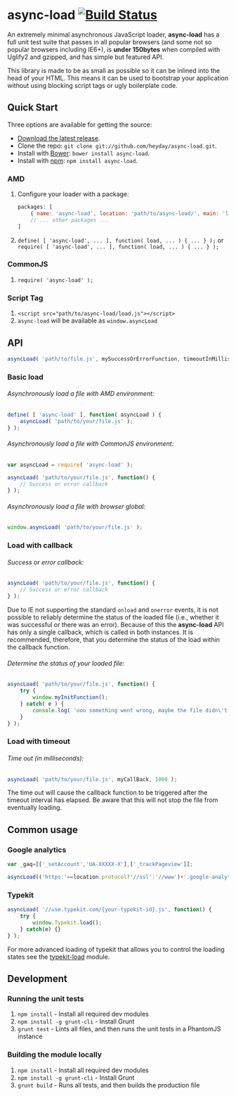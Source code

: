 # async-load [![Build Status](https://secure.travis-ci.org/heyday/async-load.png)](http://travis-ci.org/heyday/async-load)

An extremely minimal asynchronous JavaScript loader, **async-load** has a full unit test suite that passes in all popular browsers (and some not so popular browsers including IE6+), is **under 150bytes** when compiled with Uglify2 and gzipped, and has simple but featured API.

This library is made to be as small as possible so it can be inlined into the head of your HTML. This means it can be used to bootstrap your application without using blocking script tags or ugly boilerplate code.


## Quick Start

Three options are available for getting the source:

* [Download the latest release](https://github.com/heyday/async-load/zipball/master).
* Clone the repo: `git clone git://github.com/heyday/async-load.git`.
* Install with [Bower](http://twitter.github.com/bower): `bower install async-load`.
* Install with [npm](https://npmjs.org/): `npm install async-load`.

### AMD

1. Configure your loader with a package:

	```javascript
	packages: [
		{ name: 'async-load', location: 'path/to/async-load/', main: 'load' },
		// ... other packages ...
	]
	```

1. `define( [ 'async-load', ... ], function( load, ... ) { ... } );` or `require( [ 'async-load', ... ], function( load, ... ) { ... } );`

### CommonJS

1. `require( 'async-load' );`

### Script Tag

1. `<script src="path/to/async-load/load.js"></script>`
1. `async-load` will be available as `window.asyncLoad`


## API

```javascript
asyncLoad( 'path/to/file.js', mySuccessOrErrorFunction, timeoutInMilliseconds );
```

### Basic load

###### Asynchronously load a file with AMD environment:
```javascript
define( [ 'async-load' ], function( asyncLoad ) {
	asyncLoad( 'path/to/your/file.js' );
} );
```

###### Asynchronously load a file with CommonJS environment:
```javascript
var asyncLoad = require( 'async-load' );

asyncLoad( 'path/to/your/file.js', function() {
	// Success or error callback
} );
```

###### Asynchronously load a file with browser global:
```javascript
window.asyncLoad( 'path/to/your/file.js' );
```

### Load with callback

###### Success or error callback:
```javascript
asyncLoad( 'path/to/your/file.js', function() {
	// Success or error callback
} );
```

Due to IE not supporting the standard `onload` and `onerror` events, it is not possible to reliably determine the status of the loaded file (i.e., whether it was successful or there was an error). Because of this the **async-load** API has only a single callback, which is called in both instances. It is recommended, therefore, that you determine the status of the load within the callback function.

###### Determine the status of your loaded file:
```javascript
asyncLoad( 'path/to/your/file.js', function() {
	try {
		window.myInitFunction();
	} catch( e ) {
		console.log( 'ooo something went wrong, maybe the file didn\'t load?', e );
	}
} );
```

### Load with timeout

###### Time out (in milliseconds):
```javascript
asyncLoad( 'path/to/your/file.js', myCallBack, 1000 );
```

The time out will cause the callback function to be triggered after the timeout interval has elapsed. Be aware that this will not stop the file from eventually loading.


## Common usage

### Google analytics

```javascript
var _gaq=[['_setAccount','UA-XXXXX-X'],['_trackPageview']];

asyncLoad(('https:'==location.protocol?'//ssl':'//www')+'.google-analytics.com/ga.js');
```

### Typekit

```javascript
asyncLoad( '//use.typekit.com/{your-typekit-id}.js', function() {
	try {
		window.Typekit.load();
	} catch(e) {}
} );
```

For more advanced loading of typekit that allows you to control the loading states see the [typekit-load](https://github.com/heyday/typekit-load) module.

## Development

### Running the unit tests

1. `npm install` - Install all required dev modules
1. `npm install -g grunt-cli` - Install Grunt
1. `grunt test` - Lints all files, and then runs the unit tests in a PhantomJS instance

### Building the module locally

1. `npm install` - Install all required dev modules
1. `npm install -g grunt-cli` - Install Grunt
1. `grunt build` - Runs all tests, and then builds the production file
